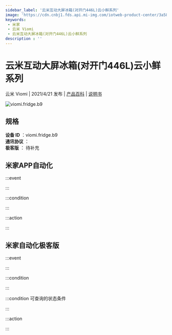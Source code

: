 ```yaml
---
sidebar_label: '云米互动大屏冰箱(对开门446L)云小鲜系列'
image: 'https://cdn.cnbj1.fds.api.mi-img.com/iotweb-product-center/3a58b2ff730f751359f87324a597edc5_168_168.png?GalaxyAccessKeyId=AKVGLQWBOVIRQ3XLEW&Expires=9223372036854775807&Signature=UUPJw3CLpEJ8Y+S120T5eZRndhA='
keywords: 
 - 米家
 - 云米 Viomi
 - 云米互动大屏冰箱(对开门446L)云小鲜系列
description : ''
---
```

# 云米互动大屏冰箱(对开门446L)云小鲜系列

云米 Viomi | 2021/4/21 发布 | [产品百科](https://home.mi.com/webapp/content/baike/product/index.html?model=viomi.fridge.b9/) | [说明书](https://home.mi.com/views/introduction.html?model=viomi.fridge.b9&region=cn)

![viomi.fridge.b9](https://cdn.cnbj1.fds.api.mi-img.com/iotweb-product-center/3a58b2ff730f751359f87324a597edc5_168_168.png?GalaxyAccessKeyId=AKVGLQWBOVIRQ3XLEW&Expires=9223372036854775807&Signature=UUPJw3CLpEJ8Y+S120T5eZRndhA=)

## 规格  
> 
**设备 ID** ：viomi.fridge.b9  
**通讯协议** ：  
**极客版**  ： 待补充 


## 米家APP自动化  

:::event  

:::

:::condition  

:::

:::action   

:::

## 米家自动化极客版  

:::event  

:::

:::condition  

:::

:::condition 可查询的状态条件  

:::

:::action  

:::

        
